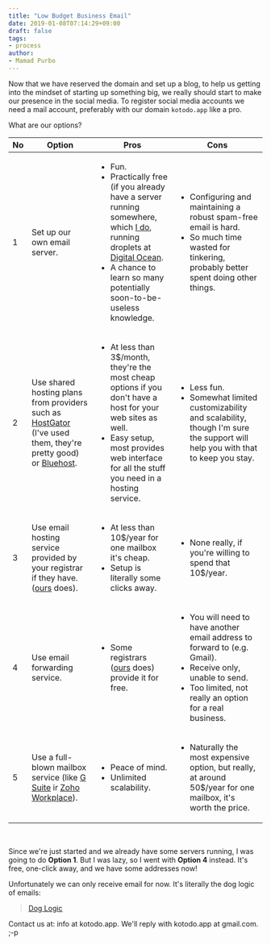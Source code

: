 ```yaml
---
title: "Low Budget Business Email"
date: 2019-01-08T07:14:29+09:00
draft: false
tags:
- process
author:
- Mamad Purbo
---
```


Now that we have reserved the domain and set up a blog, to help us getting into the mindset of starting up something big, we really should start to make our presence in the social media. To register social media accounts we need a mail account, preferably with our domain `kotodo.app` like a pro.

What are our options?

| No | Option | Pros | Cons |
|----|--------|------|------|
| 1 | Set up our own email server. | <ul><li>Fun.</li><li>Practically free (if you already have a server running somewhere, which [I do](http://mamad.purbo.org/), running droplets at [Digital Ocean](https://www.digitalocean.com/products/droplets/).</li><li>A chance to learn so many potentially soon-to-be-useless knowledge.</li></ul> | <ul><li>Configuring and maintaining a robust spam-free email is hard.</li><li>So much time wasted for tinkering, probably better spent doing other things.</li></ul> |
| 2 | Use shared hosting plans from providers such as [HostGator](https://www.hostgator.com/web-hosting) (I've used them, they're pretty good) or [Bluehost](https://www.bluehost.com/hosting/shared). | <ul><li>At less than 3$/month, they're the most cheap options if you don't have a host for your web sites as well.</li><li>Easy setup, most provides web interface for all the stuff you need in a hosting service.</li></ul> | <ul><li>Less fun.</li><li>Somewhat limited customizability and scalability, though I'm sure the support will help you with that to keep you stay.</li></ul> |
| 3 | Use email hosting service provided by your registrar if they have. ([ours](https://www.namecheap.com/hosting/email.aspx) does). | <ul><li>At less than 10$/year for one mailbox it's cheap.</li><li>Setup is literally some clicks away.</li></ul> | <ul><li>None really, if you're willing to spend that 10$/year.</li></ul> |
| 4 | Use email forwarding service. | <ul><li>Some registrars ([ours](https://www.namecheap.com/) does) provide it for free.</li></ul> | <ul><li>You will need to have another email address to forward to (e.g. Gmail).</li><li>Receive only, unable to send.</li><li>Too limited, not really an option for a real business.</li></ul> |
| 5 | Use a full-blown mailbox service (like [G Suite](https://gsuite.google.com/) ir [Zoho Workplace](https://www.zoho.com/workplace/pricing.html?src=zmail)). | <ul><li>Peace of mind.</li><li>Unlimited scalability.</li></ul> | <ul><li>Naturally the most expensive option, but really, at around 50$/year for one mailbox, it's worth the price.</li></ul> |

&nbsp;

Since we're just started and we already have some servers running, I was going to do **Option 1**. But I was lazy, so I went with **Option 4** instead. It's free, one-click away, and we have some addresses now! 

Unfortunately we can only receive email for now. It's literally the dog logic of emails:

<blockquote class="imgur-embed-pub" lang="en" data-id="q46L4QH"><a href="//imgur.com/q46L4QH">Dog Logic</a></blockquote><script async src="//s.imgur.com/min/embed.js" charset="utf-8"></script>

Contact us at: info at kotodo.app. We'll reply with kotodo.app at gmail.com. ;-p